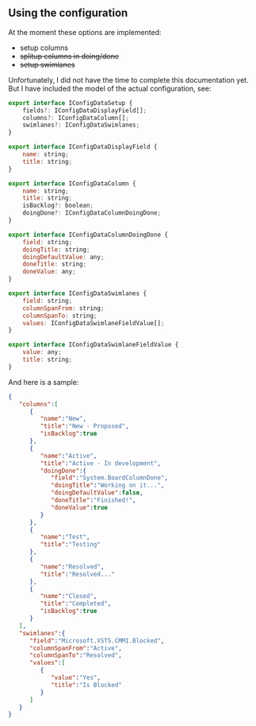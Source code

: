 ## Using the configuration

At the moment these options are implemented:
- setup columns
- <del>splitup columns in doing/done</del>
- <del>setup swimlanes</del>

Unfortunately, I did not have the time to complete this documentation yet. But I have included the model of the actual configuration, see:

```javascript
export interface IConfigDataSetup {
    fields?: IConfigDataDisplayField[];
    columns?: IConfigDataColumn[];
    swimlanes?: IConfigDataSwimlanes;
}

export interface IConfigDataDisplayField {
    name: string;
    title: string;
}

export interface IConfigDataColumn {
    name: string;
    title: string;
    isBacklog?: boolean;
    doingDone?: IConfigDataColumnDoingDone;
}

export interface IConfigDataColumnDoingDone {
    field: string;
    doingTitle: string;
    doingDefaultValue: any;
    doneTitle: string;
    doneValue: any;
}

export interface IConfigDataSwimlanes {
    field: string;
    columnSpanFrom: string;
    columnSpanTo: string;
    values: IConfigDataSwimlaneFieldValue[];
}

export interface IConfigDataSwimlaneFieldValue {
    value: any;
    title: string;
}
```

And here is a sample:
```json
{
   "columns":[
      {
         "name":"New",
         "title":"New - Proposed",
         "isBacklog":true
      },
      {
         "name":"Active",
         "title":"Active - In development",
         "doingDone":{
            "field":"System.BoardColumnDone",
            "doingTitle":"Working on it...",
            "doingDefaultValue":false,
            "doneTitle":"Finished!",
            "doneValue":true
         }
      },
      {
         "name":"Test",
         "title":"Testing"
      },
      {
         "name":"Resolved",
         "title":"Resolved..."
      },
      {
         "name":"Closed",
         "title":"Completed",
         "isBacklog":true
      }
   ],
   "swimlanes":{
      "field":"Microsoft.VSTS.CMMI.Blocked",
      "columnSpanFrom":"Active",
      "columnSpanTo":"Resolved",
      "values":[
         {
            "value":"Yes",
            "title":"Is Blocked"
         }
      ]
   }
}
```
